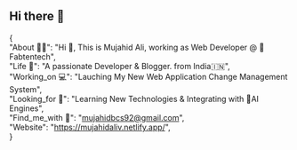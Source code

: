 ## Hi there 👋

{<br>
  "About 💁‍♂️": "Hi 👋, This is Mujahid Ali, working as Web Developer @ 🏢Fabtentech", <br>
  "Life 🌱": "A passionate Developer & Blogger. from India🇮🇳", <br>
  "Working_on 💻": "Lauching My New Web Application Change Management System", <br>
  "Looking_for 👯": "Learning New Technologies & Integrating with 👾AI Engines", <br>
  "Find_me_with 📩": "mujahidbcs92@gmail.com", <br>
  "Website": "https://mujahidaliv.netlify.app/", <br>
}

<!--
**mujahidbcs92/mujahidbcs92** is a ✨ _special_ ✨ repository because its `README.md` (this file) appears on your GitHub profile.

Here are some ideas to get you started:

- 🔭 I’m currently working on ...
- 🌱 I’m currently learning ...
- 👯 I’m looking to collaborate on ...
- 🤔 I’m looking for help with ...
- 💬 Ask me about ...
- 📫 How to reach me: ...
- 😄 Pronouns: ...
- ⚡ Fun fact: ...
-->
